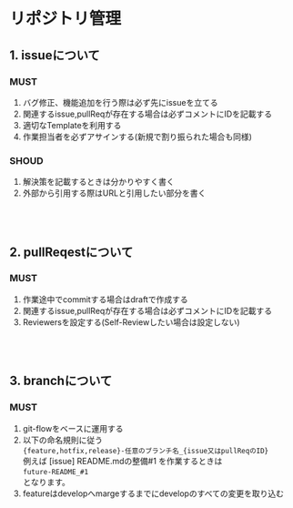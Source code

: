 # リポジトリ管理

## 1. issueについて
### MUST
1. バグ修正、機能追加を行う際は必ず先にissueを立てる 
2. 関連するissue,pullReqが存在する場合は必ずコメントにIDを記載する
3. 適切なTemplateを利用する
4. 作業担当者を必ずアサインする(新規で割り振られた場合も同様)
### SHOUD
1. 解決策を記載するときは分かりやすく書く
2. 外部から引用する際はURLと引用したい部分を書く
<br>
<br>

## 2. pullReqestについて
### MUST
1. 作業途中でcommitする場合はdraftで作成する
2. 関連するissue,pullReqが存在する場合は必ずコメントにIDを記載する
3. Reviewersを設定する(Self-Reviewしたい場合は設定しない)
<br>
<br>

## 3. branchについて
### MUST
1. git-flowをベースに運用する
2. 以下の命名規則に従う  
` {feature,hotfix,release}-任意のブランチ名_{issue又はpullReqのID} `    
例えば [issue] README.mdの整備#1 を作業するときは  
` future-README_#1 `  
となります。
3. featureはdevelopへmargeするまでにdevelopのすべての変更を取り込む
<br>
<br>

